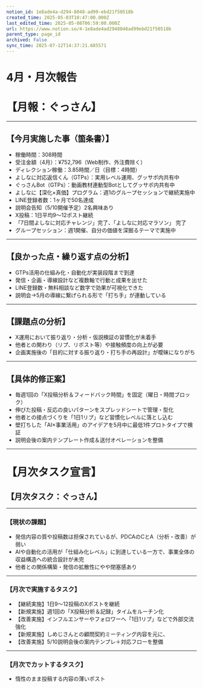 ```yaml
---
notion_id: 1e8ade4a-d294-8048-ad99-ebd21f50518b
created_time: 2025-05-03T10:47:00.000Z
last_edited_time: 2025-05-08T06:59:00.000Z
url: https://www.notion.so/4-1e8ade4ad2948048ad99ebd21f50518b
parent_type: page_id
archived: False
sync_time: 2025-07-12T14:37:21.685571
---
```


# 4月・月次報告

# 【月報：ぐっさん】
---
## 【今月実施した事（箇条書）】
- 稼働時間：308時間
- 受注金額（4月）：¥752,796（Web制作、外注費除く）
- ディレクション稼働：3.85時間／日（目標：4時間）
- よしなに対応返信くん（GTPs）：実用レベル運用、グッサポ内共有中
- ぐっさんBot（GTPs）：動画教材連動型Botとしてグッサポ内共有中
- よしなに【深化×真価】プログラム：週1のグループセッションで継続実施中
- LINE登録者数：1ヶ月で50名達成
- 説明会告知（5/10開催予定）2名興味あり
- X投稿：1日平均9〜12ポスト継続
- 「7日間よしなに対応チャレンジ」完了、「よしなに対応マラソン」 完了
- グループセッション：週1開催、自分の価値を深掘るテーマで実施中
---
## 【良かった点・繰り返す点の分析】
- GTPs活用の仕組み化・自動化が実装段階まで到達
- 発信・企画・導線設計など複数軸で行動と成果を出せた
- LINE登録数・無料相談など数字で効果が可視化できた
- 説明会→5月の導線に繋げられる形で「打ち手」が連動している
---
## 【課題点の分析】
- X運用において振り返り・分析・仮説検証の習慣化が未着手
- 他者との関わり（リプ、リポスト等）や接触頻度の向上が必要
- 企画実施後の「目的に対する振り返り・打ち手の再設計」が曖昧になりがち
---
## 【具体的修正案】
- 毎週1回の「X投稿分析＆フィードバック時間」を固定（曜日・時間ブロック）
- 伸びた投稿・反応の良いパターンをスプレッドシートで管理・型化
- 他者との接点づくりを「1日1リプ」など習慣化レベルに落とし込む
- 壁打ちした「AI×事業活用」のアイデアを5月中に最低1件プロトタイプで検証
- 説明会後の案内テンプレート作成＆送付オペレーションを整備
---
# 【月次タスク宣言】
## 【月次タスク：ぐっさん】
---
### 【現状の課題】
- 発信内容の質や投稿数は担保されているが、PDCAのCとA（分析・改善）が弱い
- AIや自動化の活用が「仕組み化レベル」に到達している一方で、事業全体の収益構造への統合設計が未完
- 他者との関係構築・発信の拡散性にやや閉塞感あり
---
### 【月次で実施するタスク】
- 【継続実施】1日9〜12投稿のXポストを継続
- 【新規実施】週1回の「X投稿分析＆記録」タイムをルーチン化
- 【改善実施】インフルエンサーやフォロワーへ「1日1リプ」などで外部交流強化
- 【新規実施】しめじさんとの顧問契約ミーティング内容を元に、
- 【改善実施】5/10説明会後の案内テンプレ＋対応フローを整備
---
### 【月次でカットするタスク】
- 惰性のまま投稿する内容の薄いポスト